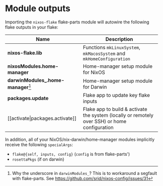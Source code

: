 # Module outputs

Importing the `nixos-flake` flake-parts module will autowire the following flake outputs in your flake:

| Name                         | Description                                    |
| ---------------------------- | ---------------------------------------------- |
| **nixos-flake.lib**             | Functions `mkLinuxSystem`, `mkMacosSystem` and `mkHomeConfiguration` |
| **nixosModules.home-manager**  | Home-manager setup module for NixOS            |
| **darwinModules_.home-manager**[^und] | Home-manager setup module for Darwin           |
| **packages.update**            | Flake app to update key flake inputs            |
| [[activate\|packages.activate]]          | Flake app to build & activate the system (locally or remotely over SSH) or home configuration       |

In addition, all of your NixOS/nix-darwin/home-manager modules implicitly receive the following `specialArgs`:

- `flake@{self, inputs, config}` (`config` is from flake-parts')
- `rosettaPkgs` (if on darwin)


[^home]: This will soon be removed in favour of the [[activate|activate app]]. See https://github.com/srid/nixos-flake/issues/18

[^und]: Why the underscore in `darwinModules_`? This is to workaround a segfault with flake-parts. See https://github.com/srid/nixos-config/issues/31